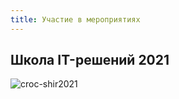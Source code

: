 ```yaml
---
title: Участие в мероприятиях
---
```


## Школа IT-решений 2021

![croc-shir2021](/images/common-info/events/croc-shir2021.png)